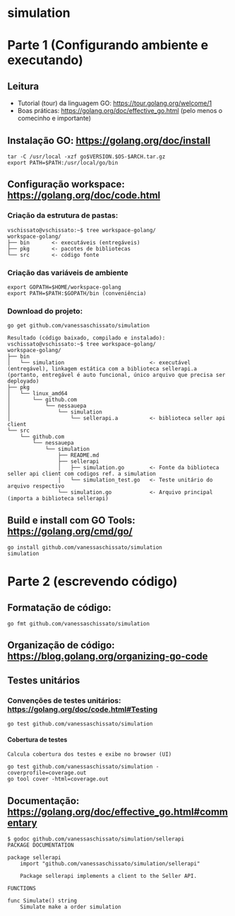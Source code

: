 # simulation

# Parte 1 (Configurando ambiente e executando)

## Leitura

* Tutorial (tour) da linguagem GO: https://tour.golang.org/welcome/1
* Boas práticas: https://golang.org/doc/effective_go.html (pelo menos o comecinho e importante)

## Instalação GO: https://golang.org/doc/install

	tar -C /usr/local -xzf go$VERSION.$OS-$ARCH.tar.gz
	export PATH=$PATH:/usr/local/go/bin

## Configuração workspace: https://golang.org/doc/code.html

### Criação da estrutura de pastas:

	vschissato@vschissato:~$ tree workspace-golang/
	workspace-golang/
	├── bin       <- executáveis (entregáveis)
	├── pkg       <- pacotes de bibliotecas
	└── src       <- código fonte

### Criação das variáveis de ambiente

	export GOPATH=$HOME/workspace-golang
	export PATH=$PATH:$GOPATH/bin (conveniência)
	
### Download do projeto:
	
	go get github.com/vanessaschissato/simulation
	
	Resultado (código baixado, compilado e instalado):
	vschissato@vschissato:~$ tree workspace-golang/
	workspace-golang/
	├── bin
	│   └── simulation                           <- executável (entregável), linkagem estática com a biblioteca sellerapi.a (portanto, entregável é auto funcional, único arquivo que precisa ser deployado)
	├── pkg
	│   └── linux_amd64
	│       └── github.com
	│           └── nessauepa
	│               └── simulation
	│                   └── sellerapi.a          <- biblioteca seller api client
	└── src
	    └── github.com
	        └── nessauepa
	            └── simulation                    
	                ├── README.md
	                ├── sellerapi
	                │   ├── simulation.go        <- Fonte da biblioteca seller api client com codigos ref. a simulation
	                │   └── simulation_test.go   <- Teste unitário do arquivo respectivo
	                └── simulation.go            <- Arquivo principal (importa a biblioteca sellerapi)

## Build e install com GO Tools: https://golang.org/cmd/go/

	go install github.com/vanessaschissato/simulation
	simulation

# Parte 2 (escrevendo código)


## Formatação de código:

	go fmt github.com/vanessaschissato/simulation
	
## Organização de código: https://blog.golang.org/organizing-go-code

## Testes unitários

### Convenções de testes unitários: https://golang.org/doc/code.html#Testing

	go test github.com/vanessaschissato/simulation

#### Cobertura de testes 
	Calcula cobertura dos testes e exibe no browser (UI)

	go test github.com/vanessaschissato/simulation -coverprofile=coverage.out
	go tool cover -html=coverage.out 

## Documentação: https://golang.org/doc/effective_go.html#commentary

	$ godoc github.com/vanessaschissato/simulation/sellerapi
	PACKAGE DOCUMENTATION
	
	package sellerapi
	    import "github.com/vanessaschissato/simulation/sellerapi"
	
	    Package sellerapi implements a client to the Seller API.
	
	FUNCTIONS
	
	func Simulate() string
	    Simulate make a order simulation
